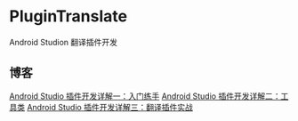 # PluginTranslate
Android Studion 翻译插件开发

## 博客

[Android Studio 插件开发详解一：入门练手](http://blog.csdn.net/zhaoyanjun6/article/details/78112003)
[Android Studio 插件开发详解二：工具类](http://blog.csdn.net/zhaoyanjun6/article/details/78112856)
[Android Studio 插件开发详解三：翻译插件实战](http://blog.csdn.net/zhaoyanjun6/article/details/78113868)